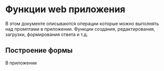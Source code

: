 # Функции web приложения
В этом документе описываются операции которые можно выполнять над промптами в приложении. Функции создания, редактирования, загрузки, формирования ответа и т.д.

## Построение формы
В приложении 